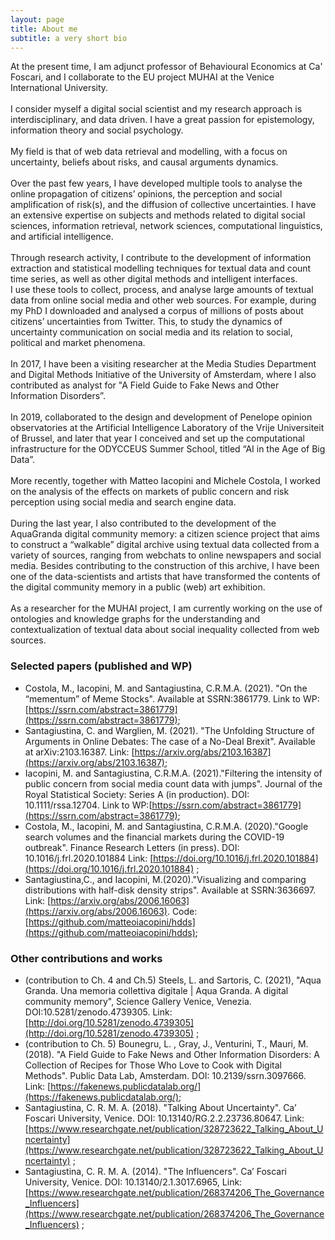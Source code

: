 ```yaml
---
layout: page
title: About me
subtitle: a very short bio
---
```


At the present time, I am adjunct professor of Behavioural Economics at Ca' Foscari, and I collaborate to the EU project MUHAI at the Venice International University.
<br><br>
I consider myself a digital social scientist and my research approach is interdisciplinary, and data driven. I have a great passion for epistemology, information theory and social psychology.  <br><br>
My field is that of web data retrieval and modelling, with a focus on uncertainty, beliefs about risks, and causal arguments dynamics.
<br><br>
Over the past few years, I have developed multiple tools to analyse the online propagation of citizens’ opinions, the perception and social amplification of risk(s), and the diffusion of collective uncertainties. I have an extensive expertise on subjects and methods related to digital social sciences, information retrieval, network sciences, computational linguistics, and artificial intelligence.
<br><br>
Through research activity, I contribute to the development of information extraction and statistical modelling techniques for textual data and count time series, as well as other digital methods and intelligent interfaces. <br>
I use these tools to collect, process, and analyse large amounts of textual data from online social media and other web sources. For example, during my PhD I downloaded and analysed a corpus of millions of posts about citizens’ uncertainties from Twitter. This, to study the dynamics of uncertainty communication on social media and its relation to social, political and market phenomena.
<br><br>
 In 2017, I have been a visiting researcher at the Media Studies Department and Digital Methods Initiative of the University of Amsterdam, where I also contributed as analyst for "A Field Guide to Fake News and Other Information Disorders”.
<br><br>
 In 2019, collaborated to the design and development of Penelope opinion observatories at the Artificial Intelligence Laboratory of the Vrije Universiteit of Brussel, and later that year I conceived and set up the computational infrastructure for the ODYCCEUS Summer School, titled “AI in the Age of Big Data”.
<br><br>
 More recently, together with Matteo Iacopini and Michele Costola, I worked on the analysis of the effects on markets of public concern and risk perception using social media and search engine data.
<br><br>
  During the last year, I also contributed to the development of the AquaGranda digital community memory: a citizen science project that aims to construct a “walkable” digital archive using textual data collected from a variety of sources, ranging from webchats to online newspapers and social media. Besides contributing to the construction of this archive, I have been one of the data-scientists and artists that have transformed the contents of the digital community memory in a public (web) art exhibition.
<br><br>
  As a researcher for the MUHAI project, I am currently working on the use of ontologies and knowledge graphs for the understanding and contextualization of textual data about social inequality collected from web sources.

### Selected papers (published and WP)

-	Costola, M., Iacopini, M. and Santagiustina, C.R.M.A. (2021). "On the “mementum” of Meme Stocks". Available at SSRN:3861779. Link to WP:[https://ssrn.com/abstract=3861779](https://ssrn.com/abstract=3861779);
- Santagiustina, C. and Warglien, M. (2021). "The Unfolding Structure of Arguments in Online Debates: The case of a No-Deal Brexit". Available at arXiv:2103.16387. Link: [https://arxiv.org/abs/2103.16387](https://arxiv.org/abs/2103.16387);
-	Iacopini, M. and Santagiustina, C.R.M.A. (2021)."Filtering the intensity of public concern from social media count data with jumps". Journal of the Royal Statistical Society: Series A (in production). DOI: 10.1111/rssa.12704. Link to WP:[https://ssrn.com/abstract=3861779](https://ssrn.com/abstract=3861779);
-	Costola, M., Iacopini, M. and Santagiustina, C.R.M.A. (2020)."Google search volumes and the financial markets during the COVID-19 outbreak". Finance Research Letters (in press). DOI: 10.1016/j.frl.2020.101884 Link: [https://doi.org/10.1016/j.frl.2020.101884](https://doi.org/10.1016/j.frl.2020.101884) ;
- Santagiustina,C., and Iacopini, M.(2020)."Visualizing and comparing distributions with half-disk density strips". Available at SSRN:3636697. Link: [https://arxiv.org/abs/2006.16063](https://arxiv.org/abs/2006.16063). Code: [https://github.com/matteoiacopini/hdds](https://github.com/matteoiacopini/hdds);

### Other contributions and works

-	(contribution to Ch. 4 and Ch.5) Steels, L. and Sartoris, C. (2021), "Aqua Granda. Una memoria collettiva digitale | Aqua Granda. A digital community memory", Science Gallery Venice, Venezia. DOI:10.5281/zenodo.4739305. Link: [http://doi.org/10.5281/zenodo.4739305](http://doi.org/10.5281/zenodo.4739305) ;
-	(contribution to Ch. 5) Bounegru, L. , Gray, J., Venturini, T., Mauri, M. (2018). "A Field Guide to Fake News and Other Information Disorders: A Collection of Recipes for Those Who Love to Cook with Digital Methods". Public Data Lab, Amsterdam. DOI: 10.2139/ssrn.3097666. Link: [https://fakenews.publicdatalab.org/](https://fakenews.publicdatalab.org/);
-	Santagiustina, C. R. M. A. (2018). "Talking About Uncertainty". Ca’ Foscari University, Venice. DOI: 10.13140/RG.2.2.23736.80647. Link: [https://www.researchgate.net/publication/328723622_Talking_About_Uncertainty](https://www.researchgate.net/publication/328723622_Talking_About_Uncertainty) ;
-	Santagiustina, C. R. M. A. (2014). "The Influencers". Ca’ Foscari University, Venice. DOI: 10.13140/2.1.3017.6965, Link: [https://www.researchgate.net/publication/268374206_The_Governance_Influencers](https://www.researchgate.net/publication/268374206_The_Governance_Influencers) ;
